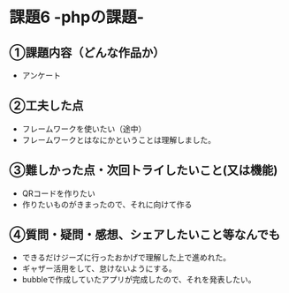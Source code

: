 # 課題6 -phpの課題-

## ①課題内容（どんな作品か）
- アンケート

## ②工夫した点
- フレームワークを使いたい（途中）
- フレームワークとはなにかということは理解しました。

## ③難しかった点・次回トライしたいこと(又は機能)
- QRコードを作りたい
- 作りたいものがきまったので、それに向けて作る

## ④質問・疑問・感想、シェアしたいこと等なんでも
- できるだけジーズに行ったおかげで理解した上で進めれた。
- ギャザー活用をして、怠けないようにする。
- bubbleで作成していたアプリが完成したので、それを発表したい。
